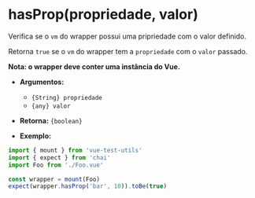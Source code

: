 # hasProp(propriedade, valor)

Verifica se o `vm` do wrapper possui uma pripriedade com o valor definido.

Retorna `true` se o `vm` do wrapper tem a `propriedade` com o `valor` passado.

**Nota: o wrapper deve conter uma instância do Vue.**

- **Argumentos:**
  - `{String} propriedade`
  - `{any} valor`

- **Retorna:** `{boolean}`

- **Exemplo:**

```js
import { mount } from 'vue-test-utils'
import { expect } from 'chai'
import Foo from './Foo.vue'

const wrapper = mount(Foo)
expect(wrapper.hasProp('bar', 10)).toBe(true)
```
